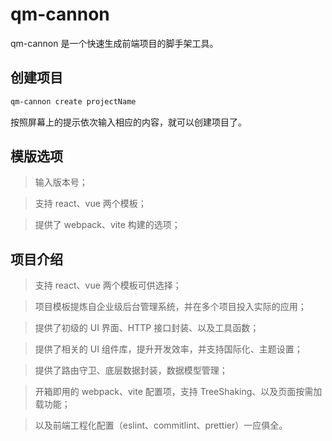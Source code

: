 # qm-cannon
qm-cannon 是一个快速生成前端项目的脚手架工具。


## 创建项目
```bash
qm-cannon create projectName
```
按照屏幕上的提示依次输入相应的内容，就可以创建项目了。


## 模版选项

> 输入版本号；

> 支持 react、vue 两个模板；

> 提供了 webpack、vite 构建的选项；

## 项目介绍
> 支持 react、vue 两个模板可供选择；

> 项目模板提炼自企业级后台管理系统，并在多个项目投入实际的应用；

> 提供了初级的 UI 界面、HTTP 接口封装、以及工具函数；

> 提供了相关的 UI 组件库，提升开发效率，并支持国际化、主题设置；

> 提供了路由守卫、底层数据封装，数据模型管理；

> 开箱即用的 webpack、vite 配置项，支持 TreeShaking、以及页面按需加载功能；

> 以及前端工程化配置（eslint、commitlint、prettier）一应俱全。
